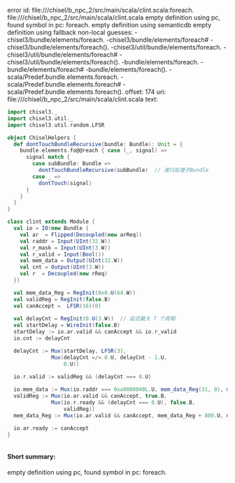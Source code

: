 error id: file://<WORKSPACE>/chisel/b_npc_2/src/main/scala/clint.scala:foreach.
file://<WORKSPACE>/chisel/b_npc_2/src/main/scala/clint.scala
empty definition using pc, found symbol in pc: foreach.
empty definition using semanticdb
empty definition using fallback
non-local guesses:
	 -chisel3/bundle/elements/foreach.
	 -chisel3/bundle/elements/foreach#
	 -chisel3/bundle/elements/foreach().
	 -chisel3/util/bundle/elements/foreach.
	 -chisel3/util/bundle/elements/foreach#
	 -chisel3/util/bundle/elements/foreach().
	 -bundle/elements/foreach.
	 -bundle/elements/foreach#
	 -bundle/elements/foreach().
	 -scala/Predef.bundle.elements.foreach.
	 -scala/Predef.bundle.elements.foreach#
	 -scala/Predef.bundle.elements.foreach().
offset: 174
uri: file://<WORKSPACE>/chisel/b_npc_2/src/main/scala/clint.scala
text:
```scala
import chisel3._
import chisel3.util._
import chisel3.util.random.LFSR

object ChiselHelpers {
  def dontTouchBundleRecursive(bundle: Bundle): Unit = {
    bundle.elements.fo@@reach { case (_, signal) =>
      signal match {
        case subBundle: Bundle => 
          dontTouchBundleRecursive(subBundle)  // 递归处理子Bundle
        case _ => 
          dontTouch(signal)
      }
    }
  }
}

class clint extends Module {
  val io = IO(new Bundle {
    val ar  = Flipped(Decoupled(new arReq))
    val raddr = Input(UInt(32.W))
    val r_mask = Input(UInt(3.W))
    val r_valid = Input(Bool())
    val mem_data = Output(UInt(32.W))
    val cnt = Output(UInt(3.W))
    val r  = Decoupled(new rReq)
  })

  val mem_data_Reg = RegInit(0x0.U(64.W))
  val validReg = RegInit(false.B)
  val canAccept =  LFSR(16)(0)
 
  val delayCnt = RegInit(0.U(3.W))  // 延迟最大 7 个周期
  val startDelay = WireInit(false.B)
  startDelay := io.ar.valid && canAccept && io.r_valid
  io.cnt := delayCnt

  delayCnt := Mux(startDelay, LFSR(3),
              Mux(delayCnt =/= 0.U, delayCnt - 1.U,
                  0.U))
  
  io.r.valid := validReg && (delayCnt === 0.U)

  io.mem_data := Mux(io.raddr === 0xa0000048L.U, mem_data_Reg(31, 0), mem_data_Reg(63, 32))
  validReg := Mux(io.ar.valid && canAccept, true.B,
              Mux(io.r.ready && (delayCnt === 0.U), false.B,
                  validReg))
  mem_data_Reg := Mux(io.ar.valid && canAccept, mem_data_Reg + 800.U, mem_data_Reg)

  io.ar.ready := canAccept
}



```


#### Short summary: 

empty definition using pc, found symbol in pc: foreach.